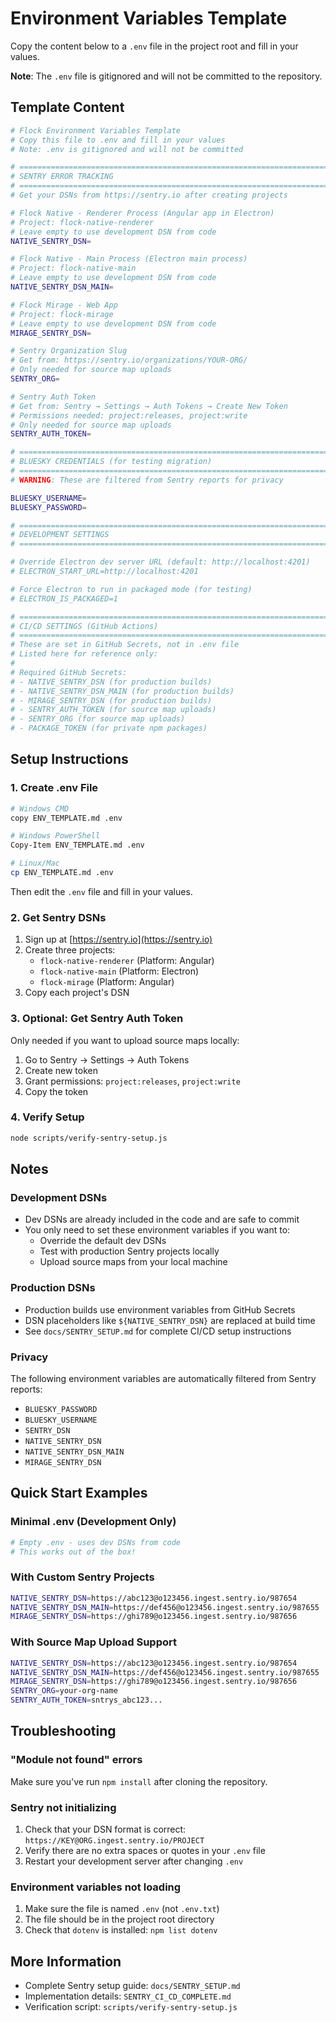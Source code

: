 # Environment Variables Template

Copy the content below to a `.env` file in the project root and fill in your values.

**Note**: The `.env` file is gitignored and will not be committed to the repository.

## Template Content

```bash
# Flock Environment Variables Template
# Copy this file to .env and fill in your values
# Note: .env is gitignored and will not be committed

# =============================================================================
# SENTRY ERROR TRACKING
# =============================================================================
# Get your DSNs from https://sentry.io after creating projects

# Flock Native - Renderer Process (Angular app in Electron)
# Project: flock-native-renderer
# Leave empty to use development DSN from code
NATIVE_SENTRY_DSN=

# Flock Native - Main Process (Electron main process)
# Project: flock-native-main
# Leave empty to use development DSN from code
NATIVE_SENTRY_DSN_MAIN=

# Flock Mirage - Web App
# Project: flock-mirage
# Leave empty to use development DSN from code
MIRAGE_SENTRY_DSN=

# Sentry Organization Slug
# Get from: https://sentry.io/organizations/YOUR-ORG/
# Only needed for source map uploads
SENTRY_ORG=

# Sentry Auth Token
# Get from: Sentry → Settings → Auth Tokens → Create New Token
# Permissions needed: project:releases, project:write
# Only needed for source map uploads
SENTRY_AUTH_TOKEN=

# =============================================================================
# BLUESKY CREDENTIALS (for testing migration)
# =============================================================================
# WARNING: These are filtered from Sentry reports for privacy

BLUESKY_USERNAME=
BLUESKY_PASSWORD=

# =============================================================================
# DEVELOPMENT SETTINGS
# =============================================================================

# Override Electron dev server URL (default: http://localhost:4201)
# ELECTRON_START_URL=http://localhost:4201

# Force Electron to run in packaged mode (for testing)
# ELECTRON_IS_PACKAGED=1

# =============================================================================
# CI/CD SETTINGS (GitHub Actions)
# =============================================================================
# These are set in GitHub Secrets, not in .env file
# Listed here for reference only:
#
# Required GitHub Secrets:
# - NATIVE_SENTRY_DSN (for production builds)
# - NATIVE_SENTRY_DSN_MAIN (for production builds)
# - MIRAGE_SENTRY_DSN (for production builds)
# - SENTRY_AUTH_TOKEN (for source map uploads)
# - SENTRY_ORG (for source map uploads)
# - PACKAGE_TOKEN (for private npm packages)
```

## Setup Instructions

### 1. Create .env File

```bash
# Windows CMD
copy ENV_TEMPLATE.md .env

# Windows PowerShell
Copy-Item ENV_TEMPLATE.md .env

# Linux/Mac
cp ENV_TEMPLATE.md .env
```

Then edit the `.env` file and fill in your values.

### 2. Get Sentry DSNs

1. Sign up at [https://sentry.io](https://sentry.io)
2. Create three projects:
   - `flock-native-renderer` (Platform: Angular)
   - `flock-native-main` (Platform: Electron)
   - `flock-mirage` (Platform: Angular)
3. Copy each project's DSN

### 3. Optional: Get Sentry Auth Token

Only needed if you want to upload source maps locally:

1. Go to Sentry → Settings → Auth Tokens
2. Create new token
3. Grant permissions: `project:releases`, `project:write`
4. Copy the token

### 4. Verify Setup

```bash
node scripts/verify-sentry-setup.js
```

## Notes

### Development DSNs

- Dev DSNs are already included in the code and are safe to commit
- You only need to set these environment variables if you want to:
  - Override the default dev DSNs
  - Test with production Sentry projects locally
  - Upload source maps from your local machine

### Production DSNs

- Production builds use environment variables from GitHub Secrets
- DSN placeholders like `${NATIVE_SENTRY_DSN}` are replaced at build time
- See `docs/SENTRY_SETUP.md` for complete CI/CD setup instructions

### Privacy

The following environment variables are automatically filtered from Sentry reports:

- `BLUESKY_PASSWORD`
- `BLUESKY_USERNAME`
- `SENTRY_DSN`
- `NATIVE_SENTRY_DSN`
- `NATIVE_SENTRY_DSN_MAIN`
- `MIRAGE_SENTRY_DSN`

## Quick Start Examples

### Minimal .env (Development Only)

```bash
# Empty .env - uses dev DSNs from code
# This works out of the box!
```

### With Custom Sentry Projects

```bash
NATIVE_SENTRY_DSN=https://abc123@o123456.ingest.sentry.io/987654
NATIVE_SENTRY_DSN_MAIN=https://def456@o123456.ingest.sentry.io/987655
MIRAGE_SENTRY_DSN=https://ghi789@o123456.ingest.sentry.io/987656
```

### With Source Map Upload Support

```bash
NATIVE_SENTRY_DSN=https://abc123@o123456.ingest.sentry.io/987654
NATIVE_SENTRY_DSN_MAIN=https://def456@o123456.ingest.sentry.io/987655
MIRAGE_SENTRY_DSN=https://ghi789@o123456.ingest.sentry.io/987656
SENTRY_ORG=your-org-name
SENTRY_AUTH_TOKEN=sntrys_abc123...
```

## Troubleshooting

### "Module not found" errors

Make sure you've run `npm install` after cloning the repository.

### Sentry not initializing

1. Check that your DSN format is correct: `https://KEY@ORG.ingest.sentry.io/PROJECT`
2. Verify there are no extra spaces or quotes in your `.env` file
3. Restart your development server after changing `.env`

### Environment variables not loading

1. Make sure the file is named `.env` (not `.env.txt`)
2. The file should be in the project root directory
3. Check that `dotenv` is installed: `npm list dotenv`

## More Information

- Complete Sentry setup guide: `docs/SENTRY_SETUP.md`
- Implementation details: `SENTRY_CI_CD_COMPLETE.md`
- Verification script: `scripts/verify-sentry-setup.js`

